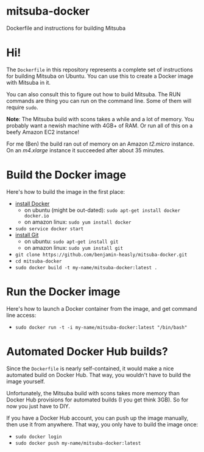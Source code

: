 # mitsuba-docker
Dockerfile and instructions for building Mitsuba

# Hi!

The `Dockerfile` in this repository represents a complete set of instructions for building Mitsuba on Ubuntu.  You can use this to create a Docker image with Mitsuba in it.

You can also consult this to figure out how to build Mitsuba.  The RUN commands are thing you can run on the command line.  Some of them will require `sudo`.

**Note**: The Mitsuba build with scons takes a while and a lot of memory.  You probably want a newish machine with 4GB+ of RAM.  Or run all of this on a beefy Amazon EC2 instance!

For me (Ben) the build ran out of memory on an Amazon *t2.micro* instance.  On an *m4.xlarge* instance it succeeded after about 35 minutes.

# Build the Docker image

Here's how to build the image in the first place:
 - [install Docker](https://docs.docker.com/installation/)
   - on ubuntu (might be out-dated): `sudo apt-get install docker docker.io`
   - on amazon linux: `sudo yum install docker`
 - `sudo service docker start`
 - [install Git](https://git-scm.com/book/en/v2/Getting-Started-Installing-Git)
   - on ubuntu: `sudo apt-get install git`
   - on amazon linux: `sudo yum install git`
 - `git clone https://github.com/benjamin-heasly/mitsuba-docker.git`
 - `cd mitsuba-docker`
 - `sudo docker build -t my-name/mitsuba-docker:latest .`

# Run the Docker image

Here's how to launch a Docker container from the image, and get command line access:
 - `sudo docker run -t -i my-name/mitsuba-docker:latest "/bin/bash"`

# Automated Docker Hub builds?

Since the `Dockerfile` is nearly self-contained, it would make a nice automated build on Docker Hub.  That way, you wouldn't have to build the image yourself.

Unfortunately, the Mitsuba build with scons takes more memory than Docker Hub provisions for automated builds (I you get think 3GB).  So for now you just have to DIY.

If you have a Docker Hub account, you can push up the image manually, then use it from anywhere.  That way, you only have to build the image once:
 - `sudo docker login`
 - `sudo docker push my-name/mitsuba-docker:latest`
